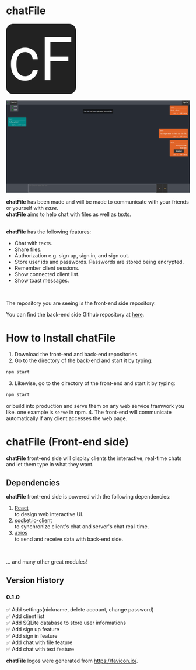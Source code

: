 # chatFile
![logo192.png](/img/logo192.png)
<br>

![front_1.png](/img/front_1.png)
<br>

**chatFile** has been made and will be made to communicate with your friends or yourself with *ease*.  
**chatFile** aims to help chat with files as well as texts.  
<br>

**chatFile** has the following features:
<br>
* Chat with texts.
* Share files.
* Authorization e.g. sign up, sign in, and sign out.
* Store user ids and passwords. Passwords are stored being encrypted.
* Remember client sessions.
* Show connected client list.
* Show toast messages.
<br>

The repository you are seeing is the front-end side repository.  

You can find the back-end side Github repository at [here](https://github.com/dlguswo333/chatFile-back).  

# How to Install chatFile
  1. Download the front-end and back-end repositories.
  2. Go to the directory of the back-end and start it by typing:
  ```bash
  npm start
  ```
  3. Likewise, go to the directory of the front-end and start it by typing:
  ```bash
  npm start
  ```
  or build into production and serve them on any web service framwork you like. one example is ``serve`` in npm.
  4. The front-end will communicate automatically if any client accesses the web page.

# chatFile (Front-end side)
**chatFile** front-end side will display clients the interactive, real-time chats and let them type in what they want.
## Dependencies
**chatFile** front-end side is powered with the following dependencies:
  1. [React](https://reactjs.org/)
    <br>
    to design web interactive UI.
  2. [socket.io-client](https://socket.io/)
    <br>
    to synchronize client's chat and server's chat real-time.
  3. [axios](https://github.com/axios/axios)
    <br>
    to send and receive data with back-end side.
<br>

... and many other great modules!

## Version History
### 0.1.0
  ✅ Add settings(nickname, delete account, change password)
  <br>
  ✅ Add client list
  <br>
  ✅ Add SQLite database to store user informations
  <br>
  ✅ Add sign up feature
  <br>
  ✅ Add sign in feature
  <br>
  ✅ Add chat with file feature
  <br>
  ✅ Add chat with text feature
<br>

**chatFile** logos were generated from https://favicon.io/.
